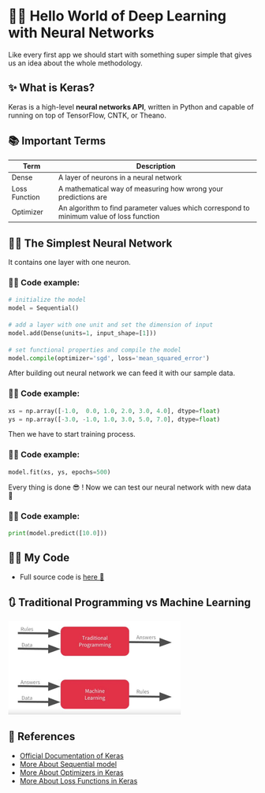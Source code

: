 # 🙋‍♀️ Hello World of Deep Learning with Neural Networks
Like every first app we should start with something super simple that gives us an idea about the whole methodology. 

## ✨ What is Keras?
Keras is a high-level **neural networks API**, written in Python and capable of running on top of TensorFlow, CNTK, or Theano.

## 📚 Important Terms
| Term            | Description   |
| --------------- |---------------|
| Dense           | A layer of neurons in a neural network      |
| Loss Function  | A mathematical way of measuring how wrong your predictions are |
| Optimizer       | An algorithm to find parameter values which correspond to minimum value of loss function |

## 👩‍🔬 The Simplest Neural Network
It contains one layer with one neuron.

### 👩‍💻 Code example:
```python
# initialize the model
model = Sequential()

# add a layer with one unit and set the dimension of input 
model.add(Dense(units=1, input_shape=[1]))

# set functional properties and compile the model
model.compile(optimizer='sgd', loss='mean_squared_error')
```

After building out neural network we can feed it with our sample data.

### 👩‍💻 Code example:

```python
xs = np.array([-1.0,  0.0, 1.0, 2.0, 3.0, 4.0], dtype=float)
ys = np.array([-3.0, -1.0, 1.0, 3.0, 5.0, 7.0], dtype=float)
```
Then we have to start training process.

### 👩‍💻 Code example:
```python
model.fit(xs, ys, epochs=500)
```
Every thing is done 😎 ! Now we can test our neural network with new data 🎉

### 👩‍💻 Code example:
```python
print(model.predict([10.0]))
```

## 👩‍💻 My Code
- Full source code is [here 🐾](./HelloWorldWithTF.ipynb)

## 🔃 Traditional Programming vs Machine Learning
<img src="../res/TraditionalProgvsML.JPG" width="350"  />

## 🧐 References
* [Official Documentation of Keras](https://keras.io/)
* [More About Sequential model](https://keras.io/getting-started/sequential-model-guide/)
* [More About Optimizers in Keras](https://keras.io/optimizers/)
* [More About Loss Functions in Keras](https://keras.io/losses/)